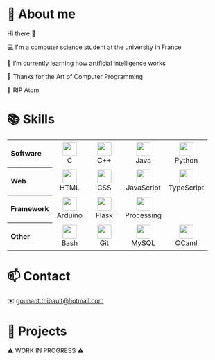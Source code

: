 <!--
**tgounant/tgounant** is a ✨ _special_ ✨ repository because its `README.md` (this file) appears on your GitHub profile.

Here are some ideas to get you started:

- 🔭 I’m currently working on ...
- 🌱 I’m currently learning ...
- 👯 I’m looking to collaborate on ...
- 🤔 I’m looking for help with ...
- 💬 Ask me about ...
- 📫 How to reach me: ...
- 😄 Pronouns: ...
- ⚡ Fun fact: ...
-->



# :boy: About me

Hi there :wave:

:computer: I'm a computer science student at the university in France

:seedling: I’m currently learning how artificial intelligence works

:book: Thanks for the Art of Computer Programming

:pray: RIP Atom



# :books: Skills

<table>
    <tr>
        <th scope="row" align="left">Software</th>
        <td width="64px" height="64px" align="center">
            <img width="32px" height="32px" src="https://cdn.jsdelivr.net/gh/devicons/devicon/icons/c/c-original.svg" />
            <br>C
        </td>
        <td width="64px" height="64px" align="center">
            <img width="32px" height="32px" src="https://cdn.jsdelivr.net/gh/devicons/devicon/icons/cplusplus/cplusplus-original.svg" />
            <br>C++
        </td>
        <td width="64px" height="64px" align="center">
            <img width="32px" height="32px" src="https://cdn.jsdelivr.net/gh/devicons/devicon/icons/java/java-original.svg" />
            <br>Java
        </td>
        <td width="64px" height="64px" align="center">
            <img width="32px" height="32px" src="https://cdn.jsdelivr.net/gh/devicons/devicon/icons/python/python-original.svg" />
            <br>Python
        </td>
    </tr>
    <tr>
        <th scope="row" align="left">Web</th>
        <td width="64px" height="64px" align="center">
            <img width="32px" height="32px" src="https://cdn.jsdelivr.net/gh/devicons/devicon/icons/html5/html5-original.svg" />
            <br>HTML
        </td>
        <td width="64px" height="64px" align="center">
            <img width="32px" height="32px" src="https://cdn.jsdelivr.net/gh/devicons/devicon/icons/css3/css3-original.svg" />
            <br>CSS
        </td>
        <td width="64px" height="64px" align="center">    
            <img width="32px" height="32px" src="https://cdn.jsdelivr.net/gh/devicons/devicon/icons/javascript/javascript-original.svg" />
            <br>JavaScript
        </td>
        <td width="64px" height="64px" align="center">
            <img width="32px" height="32px" src="https://cdn.jsdelivr.net/gh/devicons/devicon/icons/typescript/typescript-original.svg" />
            <br>TypeScript
        </td>
    </tr>
    <tr>
        <th scope="row" align="left">Framework</th>
        <td width="64px" height="64px" align="center">
            <img width="32px" height="32px" src="https://cdn.jsdelivr.net/gh/devicons/devicon/icons/arduino/arduino-original.svg" />
            <br>Arduino
        </td>
        <td width="64px" height="64px" align="center">
            <img width="32px" height="32px" src="https://cdn.jsdelivr.net/gh/devicons/devicon/icons/flask/flask-original.svg" />
            <br>Flask
        </td>
        <td width="64px" height="64px" align="center">
            <img width="32px" height="32px" src="https://cdn.jsdelivr.net/gh/devicons/devicon/icons/processing/processing-original.svg" />
            <br>Processing
        </td>
    </tr>
    <tr>
        <th scope="row" align="left">Other</th>
        <td width="64px" height="64px" align="center">
            <img width="32px" height="32px" src="https://cdn.jsdelivr.net/gh/devicons/devicon/icons/bash/bash-original.svg" />
            <br>Bash
        </td>
        <td width="64px" height="64px" align="center">
            <img width="32px" height="32px" src="https://cdn.jsdelivr.net/gh/devicons/devicon/icons/git/git-original.svg" />
            <br>Git
        </td>
        <td width="64px" height="64px" align="center">
            <img width="32px" height="32px" src="https://cdn.jsdelivr.net/gh/devicons/devicon/icons/mysql/mysql-original.svg" />
            <br>MySQL
        </td>
        <td width="64px" height="64px" align="center">
            <img width="32px" height="32px" src="https://cdn.jsdelivr.net/gh/devicons/devicon/icons/ocaml/ocaml-original.svg" />
            <br>OCaml
        </td>
    </tr>
</table>



# :mailbox: Contact

:envelope: [gounant.thibault@hotmail.com](mailto:gounant.thibault@hotmail.com)



# :open_file_folder: Projects

:warning: WORK IN PROGRESS :warning:


